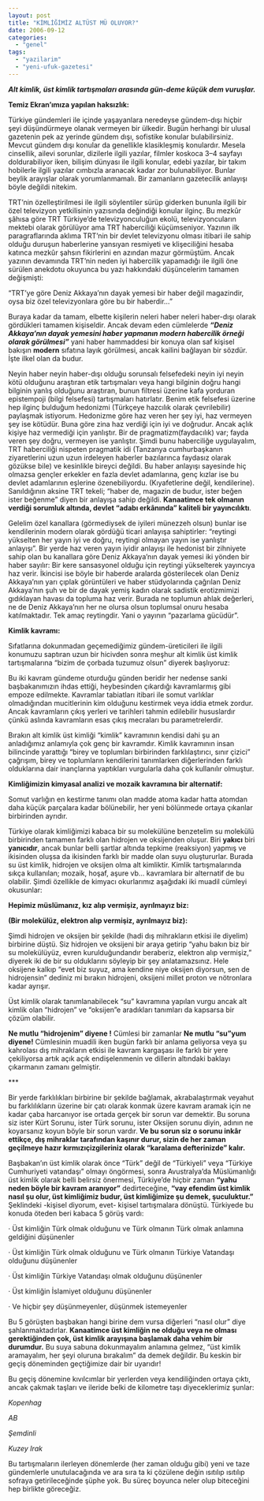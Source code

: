 ```yaml
---
layout: post
title: "KİMLİĞİMİZ ALTÜST MÜ OLUYOR?"
date: 2006-09-12
categories: 
  - "genel"
tags: 
  - "yazilarim"
  - "yeni-ufuk-gazetesi"
---
```


**_Alt kimlik, üst kimlik tartışmaları arasında gün-deme küçük dem vuruşlar._**

**Temiz Ekran’ımıza yapılan haksızlık:**

Türkiye gündemleri ile içinde yaşayanlara neredeyse gündem-dışı hiçbir şeyi düşündürmeye olanak vermeyen bir ülkedir. Bugün herhangi bir ulusal gazetenin pek az yerinde gündem dışı, sofistike konular bulabilirsiniz. Mevcut gündem dışı konular da genellikle klasikleşmiş konulardır. Mesela cinsellik, ailevi sorunlar, dizilerle ilgili yazılar, filmler koskoca 3–4 sayfayı doldurabiliyor iken, bilişim dünyası ile ilgili konular, edebi yazılar, bir takım hobilerle ilgili yazılar cımbızla aranacak kadar zor bulunabiliyor. Bunlar beylik arayışlar olarak yorumlanmamalı. Bir zamanların gazetecilik anlayışı böyle değildi nitekim.

TRT’nin özelleştirilmesi ile ilgili söylentiler sürüp giderken bununla ilgili bir özel televizyon yetkilisinin yazısında değindiği konular ilginç. Bu mezkûr şâhısa göre TRT Türkiye’de televizyonculuğun ekolü, televizyoncuların mektebi olarak görülüyor ama TRT haberciliği küçümseniyor. Yazının ilk paragraflarında aklıma TRT’nin bir devlet televizyonu olması itibari ile sahip olduğu duruşun haberlerine yansıyan resmiyeti ve klişeciliğini hesaba katınca mezkûr şahsın fikirlerini en azından mazur görmüştüm. Ancak yazının devamında TRT’nin neden iyi habercilik yapamadığı ile ilgili öne sürülen anekdotu okuyunca bu yazı hakkındaki düşüncelerim tamamen değişmişti:

“TRT’ye göre Deniz Akkaya’nın dayak yemesi bir haber değil magazindir, oysa biz özel televizyonlara göre bu bir haberdir…”

Buraya kadar da tamam, elbette kişilerin neleri haber neleri haber-dışı olarak gördükleri tamamen kişiseldir. Ancak devam eden cümlelerde **_“Deniz Akkaya’nın dayak yemesini haber yapmanın modern habercilik örneği olarak görülmesi”_** yani haber hammaddesi bir konuya olan saf kişisel bakışın **modern** sıfatına layık görülmesi, ancak kailini bağlayan bir sözdür. İşte ilkel olan da budur.

Neyin haber neyin haber-dışı olduğu sorunsalı felsefedeki neyin iyi neyin kötü olduğunu araştıran etik tartışmaları veya hangi bilginin doğru hangi bilginin yanlış olduğunu araştıran, bunun filtresi üzerine kafa yorduran epistempoji (bilgi felsefesi) tartışmaları hatırlatır. Benim etik felsefesi üzerine hep ilginç bulduğum hedonizmi (Türkçeye hazcılık olarak çevrilebilir) paylaşmak istiyorum. Hedonizme göre haz veren her şey iyi, haz vermeyen şey ise kötüdür. Buna göre zina haz verdiği için iyi ve doğrudur. Ancak açlık kişiye haz vermediği için yanlıştır. Bir de pragmatizm(faydacılık) var; fayda veren şey doğru, vermeyen ise yanlıştır. Şimdi bunu haberciliğe uygulayalım, TRT haberciliği nispeten pragmatik idi (Tanzanya cumhurbaşkanın ziyaretlerini uzun uzun irdeleyen haberler bazılarınca faydasız olarak gözükse bile) ve kesinlikle bireyci değildi. Bu haber anlayışı sayesinde hiç olmazsa gençler erkekler en fazla devlet adamlarına, genç kızlar ise bu devlet adamlarının eşlerine özenebiliyordu. (Kıyafetlerine değil, kendilerine). Sanıldığının aksine TRT tekeli; “haber de, magazin de budur, ister beğen ister beğenme” diyen bir anlayışa sahip değildi. **Kanaatimce tek olmanın verdiği sorumluk altında, devlet “adabı erkânında” kaliteli bir yayıncılıktı**.

Gelelim özel kanallara (görmediysek de iyileri münezzeh olsun) bunlar ise kendilerinin modern olarak gördüğü ticari anlayışa sahiptirler: “reytingi yükselten her yayın iyi ve doğru, reytingi olmayan yayın ise yanlıştır anlayışı”. Bir yerde haz veren yayın iyidir anlayışı ile hedonist bir zihniyete sahip olan bu kanallara göre Deniz Akkaya’nın dayak yemesi iki yönden bir haber sayılır: Bir kere sansasyonel olduğu için reytingi yükselterek yayıncıya haz verir. İkincisi ise böyle bir haberde aralarda gösterilecek olan Deniz Akkaya’nın yarı çıplak görüntüleri ve haber stüdyolarında çağrılan Deniz Akkaya’nın şuh ve bir de dayak yemiş kadın olarak sadistik erotizmimizi gıdıklayan havası da topluma haz verir. Burada ne toplumun ahlak değerleri, ne de Deniz Akkaya’nın her ne olursa olsun toplumsal onuru hesaba katılmaktadır. Tek amaç reytingdir. Yani o yayının “pazarlama gücüdür”.

**Kimlik kavramı:**

Sıfatlarına dokunmadan geçemediğimiz gündem-üreticileri ile ilgili konumuzu saptıran uzun bir hicivden sonra meşhur alt kimlik üst kimlik tartışmalarına “bizim de çorbada tuzumuz olsun” diyerek başlıyoruz:

Bu iki kavram gündeme oturduğu günden beridir her nedense sanki başbakanımızın ihdas ettiği, heybesinden çıkardığı kavramlarmış gibi empoze edilmekte. Kavramlar tabiatları itibari ile somut varlıklar olmadığından mucitlerinin kim olduğunu kestirmek veya iddia etmek zordur. Ancak kavramların çıkış yerleri ve tarihleri tahmin edilebilir hususlardır çünkü aslında kavramların esas çıkış mecraları bu parametrelerdir.

Bırakın alt kimlik üst kimliği “kimlik” kavramının kendisi dahi şu an anladığımız anlamıyla çok genç bir kavramdır. Kimlik kavramının insan bilincinde yarattığı “birey ve toplumları birbirinden farklılaştırıcı, sınır çizici” çağrışım, birey ve toplumların kendilerini tanımlarken diğerlerinden farklı olduklarına dair inançlarına yaptıkları vurgularla daha çok kullanılır olmuştur.

**Kimliğimizin kimyasal analizi ve mozaik kavramına bir alternatif:**

Somut varlığın en kestirme tanımı olan madde atoma kadar hatta atomdan daha küçük parçalara kadar bölünebilir, her yeni bölünmede ortaya çıkanlar birbirinden ayrıdır.

Türkiye olarak kimliğimizi kabaca bir su molekülüne benzetelim su molekülü birbirinden tamamen farklı olan hidrojen ve oksijenden oluşur. Biri **yakıcı** biri **yanıcıdır**, ancak bunlar belli şartlar altında tepkime (reaksiyon) yapmış ve ikisinden oluşsa da ikisinden farklı bir madde olan suyu oluştururlar. Burada su üst kimlik, hidrojen ve oksijen olma alt kimliktir. Kimlik tartışmalarında sıkça kullanılan; mozaik, hoşaf, aşure vb… kavramlara bir alternatif de bu olabilir. Şimdi özellikle de kimyacı okurlarımız aşağıdaki iki muadil cümleyi okusunlar:

**Hepimiz müslümanız, kız alıp vermişiz, ayrılmayız biz:**

**(Bir molekülüz, elektron alıp vermişiz, ayrılmayız biz):**

Şimdi hidrojen ve oksijen bir şekilde (hadi dış mihrakların etkisi ile diyelim) birbirine düştü. Siz hidrojen ve oksijeni bir araya getirip “yahu bakın biz bir su molekülüyüz, evren kurulduğundandır beraberiz, elektron alıp vermişiz,” diyerek iki de bir su olduklarını söyleyip bir şey anlatamazsınız. Hele oksijene kalkıp “evet biz suyuz, ama kendine niye oksijen diyorsun, sen de hidrojensin” dediniz mi bırakın hidrojeni, oksijeni millet proton ve nötronlara kadar ayrışır.

Üst kimlik olarak tanımlanabilecek “su” kavramına yapılan vurgu ancak alt kimlik olan “hidrojen” ve “oksijen”e aradıkları tanımları da kapsarsa bir çözüm olabilir.

**Ne mutlu “hidrojenim” diyene !** Cümlesi bir zamanlar **Ne mutlu “su”yum diyene!** Cümlesinin muadili iken bugün farklı bir anlama geliyorsa veya şu kahrolası dış mihrakların etkisi ile kavram kargaşası ile farklı bir yere çekiliyorsa artık açık açık endişelenmenin ve dillerin altındaki baklayı çıkarmanın zamanı gelmiştir.

\*\*\*

Bir yerde farklılıkları birbirine bir şekilde bağlamak, akrabalaştırmak veyahut bu farklılıkların üzerine bir çatı olarak konmak üzere kavram aramak için ne kadar çaba harcanıyor ise ortada gerçek bir sorun var demektir. Bu soruna siz ister Kürt Sorunu, ister Türk sorunu, ister Oksijen sorunu diyin, adının ne koyarsanız koyun böyle bir sorun vardır. **Ve bu sorun siz o sorunu inkâr ettikçe, dış mihraklar tarafından kaşınır durur, sizin de her zaman geçilmeye hazır kırmızıçizgileriniz olarak “karalama defterinizde” kalır.**

Başbakan’ın üst kimlik olarak önce “Türk” değil de “Türkiyeli” veya “Türkiye Cumhuriyeti vatandaşı” olmayı öngörmesi, sonra Avustralya’da Müslümanlığı üst kimlik olarak belli belirsiz önermesi, Türkiye’de hiçbir zaman **“yahu neden böyle bir kavram aranıyor”** dedirteceğine, **“vay efendim üst kimlik nasıl şu olur, üst kimliğimiz budur, üst kimliğimize şu demek, şuculuktur.”** Şeklindeki -kişisel diyorum, evet- kişisel tartışmalara dönüştü. Türkiyede bu konuda öteden beri kabaca 5 görüş vardı:

· Üst kimliğin Türk olmak olduğunu ve Türk olmanın Türk olmak anlamına geldiğini düşünenler

· Üst kimliğin Türk olmak olduğunu ve Türk olmanın Türkiye Vatandaşı olduğunu düşünenler

· Üst kimliğin Türkiye Vatandaşı olmak olduğunu düşünenler

· Üst kimliğin İslamiyet olduğunu düşünenler

· Ve hiçbir şey düşünmeyenler, düşünmek istemeyenler

Bu 5 görüşten başbakan hangi birine dem vursa diğerleri “nasıl olur” diye şahlanmaktadırlar. **Kanaatimce üst kimliğin ne olduğu veya ne olması gerektiğinden çok, üst kimlik arayışına başlamak daha vehim bir durumdur.** Bu suya sabuna dokunmayalım anlamına gelmez, “üst kimlik aramayalım, her şeyi oluruna bırakalım” da demek değildir. Bu keskin bir geçiş döneminden geçtiğimize dair bir uyarıdır!

Bu geçiş dönemine kıvılcımlar bir yerlerden veya kendiliğinden ortaya çıktı, ancak çakmak taşları ve ileride belki de kilometre taşı diyeceklerimiz şunlar:

_Kopenhag_

_AB_

_Şemdinli_

_Kuzey Irak_

Bu tartışmaların ilerleyen dönemlerde (her zaman olduğu gibi) yeni ve taze gündemlerle unutulacağında ve ara sıra ta ki çözülene değin ısıtılıp ısıtılıp sofraya getirileceğinde şüphe yok. Bu süreç boyunca neler olup biteceğini hep birlikte göreceğiz.
